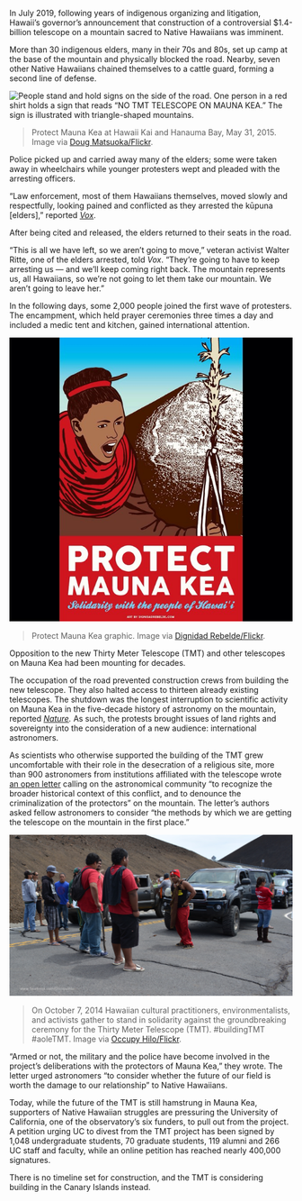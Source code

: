 In July 2019, following years of indigenous organizing and litigation, Hawaii’s governor’s announcement that construction of a controversial $1.4-billion telescope on a mountain sacred to Native Hawaiians was imminent. 

More than 30 indigenous elders, many in their 70s and 80s, set up camp at the base of the mountain and physically blocked the road. Nearby, seven other Native Hawaiians chained themselves to a cattle guard, forming a second line of defense.

![People stand and hold signs on the side of the road. One person in a red shirt holds a sign that reads “NO TMT TELESCOPE ON MAUNA KEA.” The sign is illustrated with triangle-shaped mountains.](/assets/images/actions/encampments/mauna-kea/no-tmt-sign.jpg)
> Protect Mauna Kea at Hawaii Kai and Hanauma Bay, May 31, 2015. Image via [Doug Matsuoka/Flickr](https://www.flickr.com/photos/hdoug/).

Police picked up and carried away many of the elders; some were taken away in wheelchairs while younger protesters wept and pleaded with the arresting officers.

“Law enforcement, most of them Hawaiians themselves, moved slowly and respectfully, looking pained and conflicted as they arrested the kūpuna [elders],” reported [*Vox*](https://www.vox.com/identities/2019/7/24/20706930/mauna-kea-hawaii).

After being cited and released, the elders returned to their seats in the road.

“This is all we have left, so we aren’t going to move,” veteran activist Walter Ritte, one of the elders arrested, told *Vox*. “They’re going to have to keep arresting us — and we’ll keep coming right back. The mountain represents us, all Hawaiians, so we’re not going to let them take our mountain. We aren’t going to leave her.”

In the following days, some 2,000 people joined the first wave of protesters. The encampment, which held prayer ceremonies three times a day and included a medic tent and kitchen, gained international attention.

![A drawing depicts a person wearing a red scarf. Their mouth is open, as if yelling.They stand in front of a mountain. At the bottom of the graphic are the words “PROTECT MAUNA KEA. Solidarity with the people of Hawai’i” ](/assets/images/actions/encampments/mauna-kea/dignidad-rebelde.jpg)
> Protect Mauna Kea graphic. Image via [Dignidad Rebelde/Flickr](https://www.flickr.com/photos/dignidadrebelde/).

Opposition to the new Thirty Meter Telescope (TMT) and other telescopes on Mauna Kea had been mounting for decades.

The occupation of the road prevented construction crews from building the new telescope. They also halted access to thirteen already existing telescopes. The shutdown was the longest interruption to scientific activity on Mauna Kea in the five-decade history of astronomy on the mountain, reported [*Nature*](https://www.nature.com/articles/d41586-019-02354-5)*.* As such, the protests brought issues of land rights and sovereignty into the consideration of a new audience: international astronomers.

As scientists who otherwise supported the building of the TMT grew uncomfortable with their role in the desecration of a religious site, more than 900 astronomers from institutions affiliated with the telescope wrote [an open letter](https://static1.squarespace.com/static/5d34aee654c6af0001463826/t/5d5b2bab11a18000013209af/1566256044171/Scientists-Opposing+criminalization+of+Maunakea+protectors.pdf) calling on the astronomical community “to recognize the broader historical context of this conflict, and to denounce the criminalization of the protectors” on the mountain.
The letter’s authors asked fellow astronomers to consider “the methods by which we are getting the telescope on the mountain in the first place.”

![A row of people face off with a line of cars at a road blockade.](/assets/images/actions/encampments/mauna-kea/blockade-2014.jpg)
> On October 7, 2014 Hawaiian cultural practitioners, environmentalists, and activists gather to stand in solidarity against the groundbreaking ceremony for the Thirty Meter Telescope (TMT). #buildingTMT #aoleTMT. Image via [Occupy Hilo/Flickr](https://www.flickr.com/photos/occupyhilo/15512231342/).

“Armed or not, the military and the police have become involved in the project’s deliberations with the protectors of Mauna Kea,” they wrote. The letter urged astronomers “to consider whether the future of our field is worth the damage to our relationship” to Native Hawaiians.

Today, while the future of the TMT is still hamstrung in Mauna Kea, supporters of Native Hawaiian struggles are pressuring the University of California, one of the observatory’s six funders, to pull out from the project. A petition urging UC to divest from the TMT project has been signed by 1,048 undergraduate students, 70 graduate students, 119 alumni and 266 UC staff and faculty, while an online petition has reached nearly 400,000 signatures.

There is no timeline set for construction, and the TMT is considering building in the Canary Islands instead.
